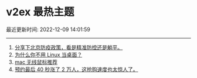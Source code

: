 # v2ex 最热主题

最近更新时间: 2022-12-09 14:01:59

--- 
1. [分享下北京防疫政策，看是精准防控还是躺平。](https://www.v2ex.com/t/901226) 
2. [为什么你不用 Linux 当桌面？](https://www.v2ex.com/t/901241) 
3. [mac 无线鼠标推荐](https://www.v2ex.com/t/901238) 
4. [预约最后 40 秒涨了 2 万人，这抢购速度也太惊人了。](https://www.v2ex.com/t/901263) 
